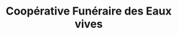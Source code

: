 ---
title: "Coopérative Funéraire des Eaux vives"
url: /degelis/cooperative-funeraire-des-eaux-vives/
shop: funeral directors
---